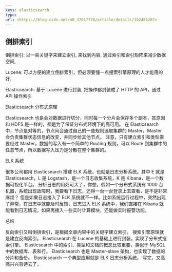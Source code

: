 ```yaml
---
keys: elasticsearch
type:
url: <https://blog.csdn.net/m0_37617778/article/details/102486207>
---
```


## 倒排索引

倒排索引: 以一些关键字来建立索引, 来找到内容, 通过索引和索引矩阵来减少数据空间, 

Lucene: 可以方便的建立倒排索引，但必须要懂一点搜索引擎原理的人才能用的好.

Elasticsearch: 基于 Lucene 进行封装, 把操作都封装成了 HTTP 的 API，通过 API 操作索引

Elasticsearch 分布式原理

Elasticsearch 也是会对数据进行切分，同时每一个分片会保存多个副本，其原因和 HDFS 是一样的，都是为了保证分布式环境下的高可用。
在 Elasticsearch 中，节点是对等的，节点间会通过自己的一些规则选取集群的 Master，Master 会负责集群状态信息的改变，并同步给其他节点。
注意，只有建立索引和类型需要经过 Master，数据的写入有一个简单的 Routing 规则，可以 Route 到集群中的任意节点，所以数据写入压力是分散在整个集群的。

ELK 系统

很多公司都用 Elasticsearch 搭建 ELK 系统，也就是日志分析系统。其中 E 就是 Elasticsearch，L 是 Logstash，是一个日志收集系统，K 是 Kibana，是一个数据可视化平台。
分析日志的用处可大了，你想，假如一个分布式系统有 1000 台机器，系统出现故障时，我要看下日志，还得一台一台登录上去查看，是不是非常麻烦？
但是如果日志接入了 ELK 系统就不一样。比如系统运行过程中，突然出现了异常，在日志中就能及时反馈，日志进入 ELK 系统中，我们直接在 Kibana 就能看到日志情况。如果再接入一些实时计算模块，还能做实时报警功能。

总结

反向索引又叫倒排索引，是根据文章内容中的关键字建立索引。
搜索引擎原理就是建立反向索引。
Elasticsearch 在 Lucene 的基础上进行封装，实现了分布式搜索引擎。
Elasticsearch 中的索引、类型和文档的概念比较重要，类似于 MySQL 中的数据库、表和行。
Elasticsearch 也是 Master-slave 架构，也实现了数据的分片和备份。
Elasticsearch 一个典型应用就是 ELK 日志分析系统。
写完，又高高兴兴背诗去了。
